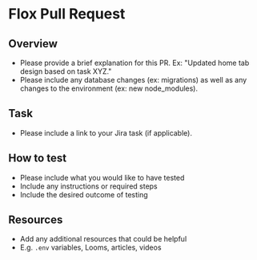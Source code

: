 # Flox Pull Request

## Overview
- Please provide a brief explanation for this PR. Ex: "Updated home tab design based on task XYZ."
- Please include any database changes (ex: migrations) as well as any changes to the environment (ex: new node_modules).

## Task
- Please include a link to your Jira task (if applicable).

## How to test
- Please include what you would like to have tested
- Include any instructions or required steps
- Include the desired outcome of testing

## Resources
- Add any additional resources that could be helpful
- E.g. `.env` variables, Looms, articles, videos
